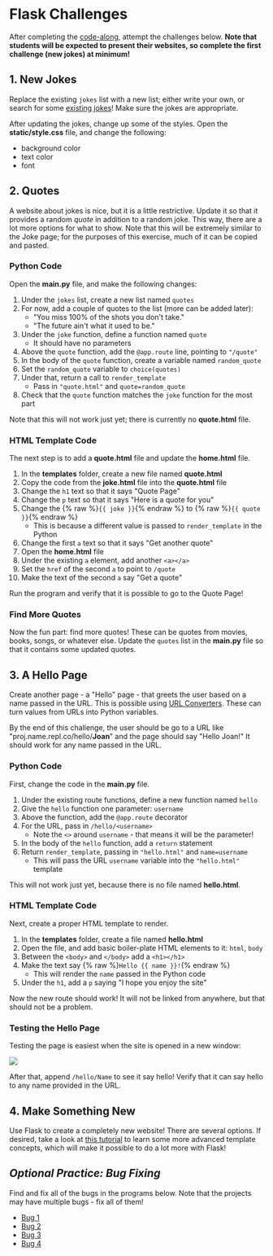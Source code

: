 # Flask Challenges
After completing the [code-along](FlaskCodeAlong.md), attempt the challenges below. **Note that students will be expected to present their websites, so complete the first challenge (new jokes) at minimum!**

## 1. New Jokes
Replace the existing `jokes` list with a new list; either write your own, or search for some [existing jokes](https://parade.com/1041830/marynliles/clean-jokes/)! Make sure the jokes are appropriate.

After updating the jokes, change up some of the styles. Open the **static/style.css** file, and change the following:

- background color
- text color
- font

## 2. Quotes
A website about jokes is nice, but it is a little restrictive. Update it so that it provides a random _quote_ in addition to a random joke. This way, there are a lot more options for what to show. Note that this will be extremely similar to the Joke page; for the purposes of this exercise, much of it can be copied and pasted.

### Python Code
Open the **main.py** file, and make the following changes:

1. Under the `jokes` list, create a new list named `quotes`
1. For now, add a couple of quotes to the list (more can be added later):  
    - "You miss 100% of the shots you don't take."
    - "The future ain't what it used to be."
1. Under the `joke` function, define a function named `quote`  
    - It should have no parameters
1. Above the `quote` function, add the `@app.route` line, pointing to `"/quote"`
1. In the body of the `quote` function, create a variable named `random_quote`
1. Set the `random_quote` variable to `choice(quotes)`
1. Under that, return a call to `render_template`  
    - Pass in `"quote.html"` and `quote=random_quote`
1. Check that the `quote` function matches the `joke` function for the most part

Note that this will not work just yet; there is currently no **quote.html** file.

### HTML Template Code
The next step is to add a **quote.html** file and update the **home.html** file.

1. In the **templates** folder, create a new file named **quote.html**
1. Copy the code from the **joke.html** file into the **quote.html** file
1. Change the `h1` text so that it says "Quote Page"
1. Change the `p` text so that it says "Here is a quote for you"
1. Change the {% raw %}`{{ joke }}`{% endraw %} to {% raw %}`{{ quote }}`{% endraw %} 
   - This is because a different value is passed to `render_template` in the Python
1. Change the first `a` text so that it says "Get another quote"
1. Open the **home.html** file
1. Under the existing `a` element, add another `<a></a>`
1. Set the `href` of the second `a` to point to `/quote`
1. Make the text of the second `a` say "Get a quote"

Run the program and verify that it is possible to go to the Quote Page!

### Find More Quotes
Now the fun part: find more quotes! These can be quotes from movies, books, songs, or whatever else. Update the `quotes` list in the **main.py** file so that it contains some updated quotes.

## 3. A Hello Page
Create another page - a "Hello" page - that greets the user based on a name passed in the URL. This is possible using [URL Converters](https://exploreflask.com/en/latest/views.html#built-in-converters). These can turn values from URLs into Python variables.

By the end of this challenge, the user should be go to a URL like "proj.name.repl.co/hello/**Joan**" and the page should say "Hello Joan!" It should work for any name passed in the URL.

### Python Code
First, change the code in the **main.py** file.

1. Under the existing route functions, define a new function named `hello`
1. Give the `hello` function one parameter: `username`
1. Above the function, add the `@app.route` decorator
1. For the URL, pass in `/hello/<username>`  
    - Note the `<>` around `username` - that means it will be the parameter!
1. In the body of the `hello` function, add a `return` statement
1. Return `render_template`, passing in `"hello.html"` and `name=username`
    - This will pass the URL `username` variable into the `"hello.html"` template

This will not work just yet, because there is no file named **hello.html**.

### HTML Template Code
Next, create a proper HTML template to render.

1. In the **templates** folder, create a file named **hello.html**
1. Open the file, and add basic boiler-plate HTML elements to it: `html`, `body`
1. Between the `<body>` and `</body>` add a `<h1></h1>`
1. Make the text say {% raw %}`Hello {{ name }}!`{% endraw %}
    - This will render the `name` passed in the Python code
1. Under the `h1`, add a `p` saying "I hope you enjoy the site"

Now the new route should work! It will not be linked from anywhere, but that should not be a problem.

### Testing the Hello Page
Testing the page is easiest when the site is opened in a new window:

![](https://i.imgur.com/TiUlhBV.png)

After that, append `/hello/Name` to see it say hello! Verify that it can say hello to any name provided in the URL.

## 4. Make Something New
Use Flask to create a completely new website! There are several options. If desired, take a look at [this tutorial](https://blog.miguelgrinberg.com/post/the-flask-mega-tutorial-part-ii-templates) to learn some more advanced template concepts, which will make it possible to do a lot more with Flask!

## _Optional Practice: Bug Fixing_
Find and fix all of the bugs in the programs below. Note that the projects may have multiple bugs - fix all of them!

- [Bug 1](https://repl.it/@JosephMaxwell/FlaskBug-1#main.py)
- [Bug 2](https://repl.it/@JosephMaxwell/FlaskBug-2#main.py)
- [Bug 3](https://repl.it/@JosephMaxwell/FlaskBug-3#main.py)
- [Bug 4](https://repl.it/@JosephMaxwell/FlaskBug-4#main.py)